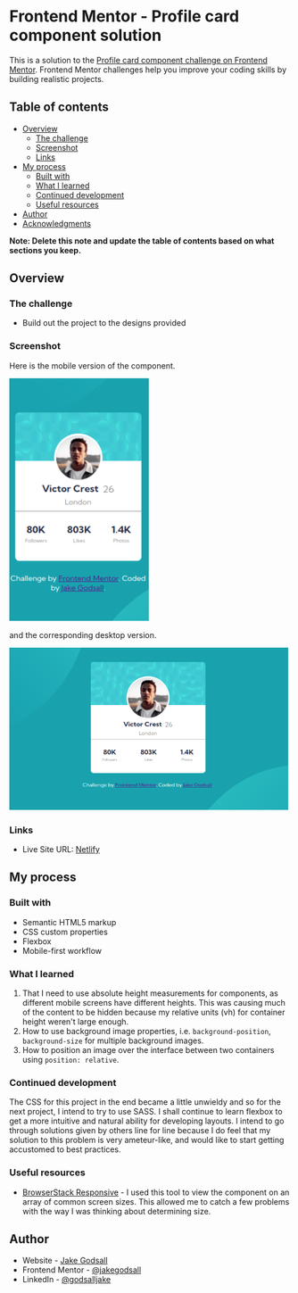 # Frontend Mentor - Profile card component solution

This is a solution to the [Profile card component challenge on Frontend Mentor](https://www.frontendmentor.io/challenges/profile-card-component-cfArpWshJ). Frontend Mentor challenges help you improve your coding skills by building realistic projects. 

## Table of contents

- [Overview](#overview)
  - [The challenge](#the-challenge)
  - [Screenshot](#screenshot)
  - [Links](#links)
- [My process](#my-process)
  - [Built with](#built-with)
  - [What I learned](#what-i-learned)
  - [Continued development](#continued-development)
  - [Useful resources](#useful-resources)
- [Author](#author)
- [Acknowledgments](#acknowledgments)

**Note: Delete this note and update the table of contents based on what sections you keep.**

## Overview

### The challenge

- Build out the project to the designs provided

### Screenshot

Here is the mobile version of the component.

<img src="first-mobile.png" alt="mobile version" style="width: 250px">

and the corresponding desktop version.

<img src="first-desktop.png" alt="desktop version" style="width: 500px">

### Links

- Live Site URL: [Netlify](https://your-live-site-url.com)

## My process

### Built with

- Semantic HTML5 markup
- CSS custom properties
- Flexbox
- Mobile-first workflow


### What I learned

1. That I need to use absolute height measurements for components, as different mobile screens have different heights. This was causing much of the content to be hidden because my relative units (vh) for container height weren't large enough.
2. How to use background image properties, i.e. `background-position`, `background-size` for multiple background images.
3. How to position an image over the interface between two containers using `position: relative`.


### Continued development

The CSS for this project in the end became a little unwieldy and so for the next project, I intend to try to use SASS. I shall continue to learn flexbox to get a more intuitive and natural ability for developing layouts. I intend to go through solutions given by others line for line because I do feel that my solution to this problem is very ameteur-like, and would like to start getting accustomed to best practices.

### Useful resources

- [BrowserStack Responsive](https://www.browserstack.com/responsive) - I used this tool to view the component on an array of common screen sizes. This allowed me to catch a few problems with the way I was thinking about determining size.

## Author

- Website - [Jake Godsall](https://jakegodsall.com)
- Frontend Mentor - [@jakegodsall](https://www.frontendmentor.io/profile/jakegodsall)
- LinkedIn - [@godsalljake](https://www.linkedin.com/in/godsalljake/)